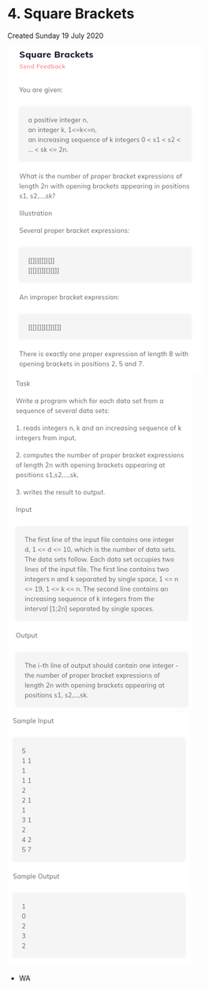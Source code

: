 # 4. Square Brackets

Created Sunday 19 July 2020

![](/assets/4._Square_Brackets_-_80-image-1.png)
![](/assets/4._Square_Brackets_-_80-image-2.png)
![](/assets/4._Square_Brackets_-_80-image-3.png)

- WA

